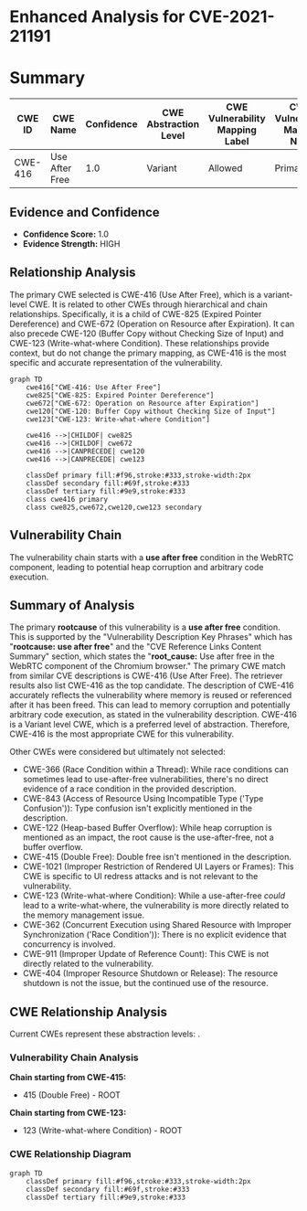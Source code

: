 # Enhanced Analysis for CVE-2021-21191

# Summary
| CWE ID | CWE Name | Confidence | CWE Abstraction Level | CWE Vulnerability Mapping Label | CWE-Vulnerability Mapping Notes |
|---|---|---|---|---|---|
| CWE-416 | Use After Free | 1.0 | Variant | Allowed | Primary CWE |

## Evidence and Confidence

*   **Confidence Score:** 1.0
*   **Evidence Strength:** HIGH

## Relationship Analysis
The primary CWE selected is CWE-416 (Use After Free), which is a variant-level CWE. It is related to other CWEs through hierarchical and chain relationships. Specifically, it is a child of CWE-825 (Expired Pointer Dereference) and CWE-672 (Operation on Resource after Expiration). It can also precede CWE-120 (Buffer Copy without Checking Size of Input) and CWE-123 (Write-what-where Condition). These relationships provide context, but do not change the primary mapping, as CWE-416 is the most specific and accurate representation of the vulnerability.

```mermaid
graph TD
    cwe416["CWE-416: Use After Free"]
    cwe825["CWE-825: Expired Pointer Dereference"]
    cwe672["CWE-672: Operation on Resource after Expiration"]
    cwe120["CWE-120: Buffer Copy without Checking Size of Input"]
    cwe123["CWE-123: Write-what-where Condition"]
    
    cwe416 -->|CHILDOF| cwe825
    cwe416 -->|CHILDOF| cwe672
    cwe416 -->|CANPRECEDE| cwe120
    cwe416 -->|CANPRECEDE| cwe123
    
    classDef primary fill:#f96,stroke:#333,stroke-width:2px
    classDef secondary fill:#69f,stroke:#333
    classDef tertiary fill:#9e9,stroke:#333
    class cwe416 primary
    class cwe825,cwe672,cwe120,cwe123 secondary
```

## Vulnerability Chain
The vulnerability chain starts with a **use after free** condition in the WebRTC component, leading to potential heap corruption and arbitrary code execution.

## Summary of Analysis
The primary **rootcause** of this vulnerability is a **use after free** condition. This is supported by the "Vulnerability Description Key Phrases" which has "**rootcause:** **use after free**" and the "CVE Reference Links Content Summary" section, which states the "**root_cause:** Use after free in the WebRTC component of the Chromium browser." The primary CWE match from similar CVE descriptions is CWE-416 (Use After Free). The retriever results also list CWE-416 as the top candidate. The description of CWE-416 accurately reflects the vulnerability where memory is reused or referenced after it has been freed. This can lead to memory corruption and potentially arbitrary code execution, as stated in the vulnerability description. CWE-416 is a Variant level CWE, which is a preferred level of abstraction. Therefore, CWE-416 is the most appropriate CWE for this vulnerability.

Other CWEs were considered but ultimately not selected:

*   CWE-366 (Race Condition within a Thread): While race conditions can sometimes lead to use-after-free vulnerabilities, there's no direct evidence of a race condition in the provided description.
*   CWE-843 (Access of Resource Using Incompatible Type ('Type Confusion')): Type confusion isn't explicitly mentioned in the description.
*   CWE-122 (Heap-based Buffer Overflow): While heap corruption is mentioned as an impact, the root cause is the use-after-free, not a buffer overflow.
*   CWE-415 (Double Free): Double free isn't mentioned in the description.
*   CWE-1021 (Improper Restriction of Rendered UI Layers or Frames): This CWE is specific to UI redress attacks and is not relevant to the vulnerability.
*   CWE-123 (Write-what-where Condition): While a use-after-free *could* lead to a write-what-where, the vulnerability is more directly related to the memory management issue.
*   CWE-362 (Concurrent Execution using Shared Resource with Improper Synchronization ('Race Condition')): There is no explicit evidence that concurrency is involved.
*   CWE-911 (Improper Update of Reference Count): This CWE is not directly related to the vulnerability.
*   CWE-404 (Improper Resource Shutdown or Release): The resource shutdown is not the issue, but the continued use of the resource.


## CWE Relationship Analysis

Current CWEs represent these abstraction levels: .


### Vulnerability Chain Analysis

**Chain starting from CWE-415:**
- 415 (Double Free) - ROOT


**Chain starting from CWE-123:**
- 123 (Write-what-where Condition) - ROOT



### CWE Relationship Diagram

```mermaid
graph TD
    classDef primary fill:#f96,stroke:#333,stroke-width:2px
    classDef secondary fill:#69f,stroke:#333
    classDef tertiary fill:#9e9,stroke:#333
```